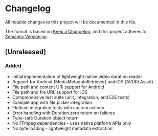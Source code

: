 # Changelog

All notable changes to this project will be documented in this file.

The format is based on [Keep a Changelog](https://keepachangelog.com/en/1.0.0/),
and this project adheres to [Semantic Versioning](https://semver.org/spec/v2.0.0.html).

## [Unreleased]

### Added
- Initial implementation of lightweight native video duration reader
- Support for Android (MediaMetadataRetriever) and iOS (AVURLAsset)
- File path and content URI support for Android
- File path and file URL support for iOS
- Comprehensive test suite (unit, integration, and E2E tests)
- Example app with file picker integration
- Fluttium integration tests with custom actions
- Error handling with Duration.zero return on failures
- Type-safe Duration object return
- No FFmpeg dependencies - uses native platform APIs only
- No byte loading - lightweight metadata extraction
